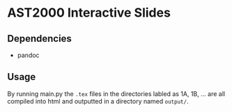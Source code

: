 # AST2000 Interactive Slides

## Dependencies
- pandoc
## Usage
By running main.py the `.tex` files in the directories labled as 1A, 1B, ... are all compiled into html and outputted in a directory named `output/`.